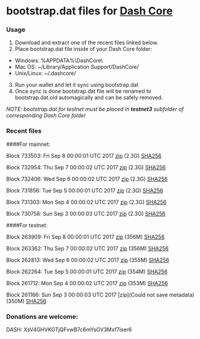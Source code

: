 # bootstrap.dat files for [Dash Core](https://www.dash.org)

### Usage

1. Download and extract one of the recent files linked below.
2. Place bootstrap.dat file inside of your Dash Core folder:
 - Windows: %APPDATA%\DashCore\
 - Mac OS: ~/Library/Application Support/DashCore/
 - Unix/Linux: ~/.dashcore/
3. Run your wallet and let it sync using bootstrap.dat
4. Once sync is done bootstrap.dat file will be renamed to bootstrap.dat.old automagically and can be safely removed.

_NOTE: bootstrap.dat for testnet must be placed in **testnet3** subfolder of corresponding Dash Core folder_

### Recent files

####For mainnet:

Block 733503: Fri Sep  8 00:00:01 UTC 2017 [zip](https://transfer.sh/VGGpQ/bootstrap.dat.20170908.zip) (2.3G) [SHA256](https://transfer.sh/voFfj/sha256.txt)

Block 732954: Thu Sep  7 00:00:02 UTC 2017 [zip](https://transfer.sh/VQDAk/bootstrap.dat.20170907.zip) (2.3G) [SHA256](https://transfer.sh/oZrhj/sha256.txt)

Block 732406: Wed Sep  6 00:00:02 UTC 2017 [zip](https://transfer.sh/eSj7T/bootstrap.dat.20170906.zip) (2.3G) [SHA256](https://transfer.sh/iARC6/sha256.txt)

Block 731856: Tue Sep  5 00:00:01 UTC 2017 [zip](https://transfer.sh/16g5Ct/bootstrap.dat.20170905.zip) (2.3G) [SHA256](https://transfer.sh/xQGhM/sha256.txt)

Block 731303: Mon Sep  4 00:00:02 UTC 2017 [zip](https://transfer.sh/fPX0i/bootstrap.dat.20170904.zip) (2.3G) [SHA256](https://transfer.sh/LdxN0/sha256.txt)

Block 730758: Sun Sep  3 00:00:03 UTC 2017 [zip](https://transfer.sh/bwFIX/bootstrap.dat.20170903.zip) (2.3G) [SHA256](https://transfer.sh/Wh3tU/sha256.txt)

####For testnet:

Block 263909: Fri Sep  8 00:00:01 UTC 2017 [zip](https://transfer.sh/Rj5nI/bootstrap.dat.20170908.zip) (356M) [SHA256](https://transfer.sh/U36hN/sha256.txt)

Block 263362: Thu Sep  7 00:00:02 UTC 2017 [zip](https://transfer.sh/cuRMP/bootstrap.dat.20170907.zip) (356M) [SHA256](https://transfer.sh/13vtMf/sha256.txt)

Block 262813: Wed Sep  6 00:00:02 UTC 2017 [zip](https://transfer.sh/1TQT5/bootstrap.dat.20170906.zip) (355M) [SHA256](https://transfer.sh/5NR8z/sha256.txt)

Block 262264: Tue Sep  5 00:00:01 UTC 2017 [zip](https://transfer.sh/gQG2A/bootstrap.dat.20170905.zip) (354M) [SHA256](https://transfer.sh/110bzY/sha256.txt)

Block 261712: Mon Sep  4 00:00:02 UTC 2017 [zip](https://transfer.sh/gpRkb/bootstrap.dat.20170904.zip) (353M) [SHA256](https://transfer.sh/cKe0l/sha256.txt)

Block 261166: Sun Sep  3 00:00:03 UTC 2017 [zip](Could not save metadata) (350M) [SHA256](https://transfer.sh/1vxL2/sha256.txt)

### Donations are welcome:

DASH: XsV4GHVKGTjQFvwB7c6mYsGV3Mxf7iser6
